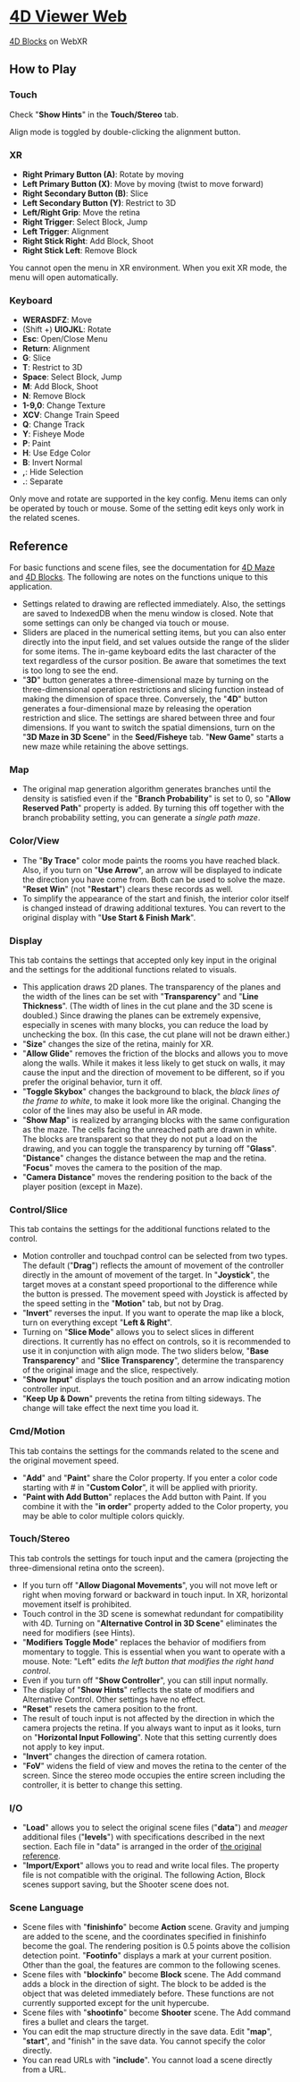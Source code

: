 # [4D Viewer Web](https://dearsip.github.io/FourDViewerWeb/)
[4D Blocks](http://www.urticator.net/blocks/) on WebXR

## How to Play

### Touch

Check "**Show Hints**" in the **Touch/Stereo** tab.

Align mode is toggled by double-clicking the alignment button.

### XR

- **Right Primary Button (A)**: Rotate by moving
- **Left Primary Button (X)**: Move by moving (twist to move forward)
- **Right Secondary Button (B)**: Slice
- **Left Secondary Button (Y)**: Restrict to 3D
- **Left/Right Grip**: Move the retina
- **Right Trigger**: Select Block, Jump
- **Left Trigger**: Alignment
- **Right Stick Right**: Add Block, Shoot
- **Right Stick Left**: Remove Block

You cannot open the menu in XR environment. When you exit XR mode, the menu will open automatically.

### Keyboard

- **WERASDFZ**: Move
- (Shift +) **UIOJKL**: Rotate
- **Esc**: Open/Close Menu
- **Return**: Alignment
- **G**: Slice
- **T**: Restrict to 3D
- **Space**: Select Block, Jump
- **M**: Add Block, Shoot
- **N**: Remove Block
- **1-9,0**: Change Texture
- **XCV**: Change Train Speed
- **Q**: Change Track
- **Y**: Fisheye Mode
- **P**: Paint
- **H**: Use Edge Color
- **B**: Invert Normal
- **,**: Hide Selection
- **.**: Separate

Only move and rotate are supported in the key config. Menu items can only be operated by touch or mouse. Some of the setting edit keys only work in the related scenes.

## Reference

For basic functions and scene files, see the documentation for [4D Maze](http://www.urticator.net/maze/) and [4D Blocks](http://www.urticator.net/blocks/v6/). The following are notes on the functions unique to this application.

- Settings related to drawing are reflected immediately. Also, the settings are saved to IndexedDB when the menu window is closed. Note that some settings can only be changed via touch or mouse.
- Sliders are placed in the numerical setting items, but you can also enter directly into the input field, and set values outside the range of the slider for some items. The in-game keyboard edits the last character of the text regardless of the cursor position. Be aware that sometimes the text is too long to see the end.
- "**3D**" button generates a three-dimensional maze by turning on the three-dimensional operation restrictions and slicing function instead of making the dimension of space three. Conversely, the "**4D**" button generates a four-dimensional maze by releasing the operation restriction and slice. The settings are shared between three and four dimensions. If you want to switch the spatial dimensions, turn on the "**3D Maze in 3D Scene**" in the **Seed/Fisheye** tab. "**New Game**" starts a new maze while retaining the above settings.

### Map

- The original map generation algorithm generates branches until the density is satisfied even if the "**Branch Probability**" is set to 0, so "**Allow Reserved Path**" property is added. By turning this off together with the branch probability setting, you can generate a *single path maze*.

### Color/View

- The "**By Trace**" color mode paints the rooms you have reached black. Also, if you turn on "**Use Arrow**", an arrow will be displayed to indicate the direction you have come from. Both can be used to solve the maze. "**Reset Win**" (not "**Restart**") clears these records as well.
- To simplify the appearance of the start and finish, the interior color itself is changed instead of drawing additional textures. You can revert to the original display with "**Use Start & Finish Mark**".

### Display

This tab contains the settings that accepted only key input in the original and the settings for the additional functions related to visuals.

- This application draws 2D planes. The transparency of the planes and the width of the lines can be set with "**Transparency**" and "**Line Thickness**". (The width of  lines in the cut plane and the 3D scene is doubled.) Since drawing the planes can be extremely expensive, especially in scenes with many blocks, you can reduce the load by unchecking the box. (In this case, the cut plane will not be drawn either.)
- "**Size**" changes the size of the retina, mainly for XR.
- "**Allow Glide**" removes the friction of the blocks and allows you to move along the walls. While it makes it less likely to get stuck on walls, it may cause the input and the direction of movement to be different, so if you prefer the original behavior, turn it off.
- "**Toggle Skybox**" changes the background to black, the *black lines of the frame to white*, to make it look more like the original. Changing the color of the lines may also be useful in AR mode.
- "**Show Map**" is realized by arranging blocks with the same configuration as the maze. The cells facing the unreached path are drawn in white. The blocks are transparent so that they do not put a load on the drawing, and you can toggle the transparency by turning off "**Glass**". "**Distance**" changes the distance between the map and the retina. "**Focus**" moves the camera to the position of the map.
- "**Camera Distance**" moves the rendering position to the back of the player position (except in Maze).

### Control/Slice

This tab contains the settings for the additional functions related to the control.

- Motion controller and touchpad control can be selected from two types. The default ("**Drag**") reflects the amount of movement of the controller directly in the amount of movement of the target. In "**Joystick**", the target moves at a constant speed proportional to the difference while the button is pressed. The movement speed with Joystick is affected by the speed setting in the "**Motion**" tab, but not by Drag.
- "**Invert**" reverses the input. If you want to operate the map like a block, turn on everything except "**Left & Right**".
- Turning on "**Slice Mode**" allows you to select slices in different directions. It currently has no effect on controls, so it is recommended to use it in conjunction with align mode. The two sliders below, "**Base Transparency**" and "**Slice Transparency**", determine the transparency of the original image and the slice, respectively.
- "**Show Input**" displays the touch position and an arrow indicating  motion controller input.
- "**Keep Up & Down**" prevents the retina from tilting sideways. The change will take effect the next time you load it.

### Cmd/Motion

This tab contains the settings for the commands related to the scene and the original movement speed.

- "**Add**" and "**Paint**" share the Color property. If you enter a color code starting with # in "**Custom Color**", it will be applied with priority.
- "**Paint with Add Button**" replaces the Add button with Paint. If you combine it with the "**in order**" property added to the Color property, you may be able to color multiple colors quickly.

### Touch/Stereo

This tab controls the settings for touch input and the camera (projecting the three-dimensional retina onto the screen).

- If you turn off "**Allow Diagonal Movements**", you will not move left or right when moving forward or backward in touch input. In XR, horizontal movement itself is prohibited.
- Touch control in the 3D scene is somewhat redundant for compatibility with 4D. Turning on "**Alternative Control in 3D Scene**" eliminates the need for modifiers (see Hints).
- "**Modifiers Toggle Mode**" replaces the behavior of modifiers from momentary to toggle. This is essential when you want to operate with a mouse. Note: "Left" edits *the left button that modifies the right hand control*.
- Even if you turn off "**Show Controller**", you can still input normally.
- The display of "**Show Hints**" reflects the state of modifiers and Alternative Control. Other settings have no effect.
- **"Reset**" resets the camera position to the front.
- The result of touch input is not affected by the direction in which the camera projects the retina. If you always want to input as it looks, turn on "**Horizontal Input Following**". Note that this setting currently does not apply to key input.
- "**Invert**" changes the direction of camera rotation.
- "**FoV**" widens the field of view and moves the retina to the center of the screen. Since the stereo mode occupies the entire screen including the controller, it is better to change this setting.

### I/O

- "**Load**" allows you to select the original scene files ("**data**") and *meager* additional files ("**levels**") with specifications described in the next section. Each file in "data" is arranged in the order of [the original reference](http://www.urticator.net/blocks/v6/examples.html).
- "**Import/Export**" allows you to read and write local files. The property file is not compatible with the original. The following Action, Block scenes support saving, but the Shooter scene does not.

### Scene Language

- Scene files with "**finishinfo**" become **Action** scene. Gravity and jumping are added to the scene, and the coordinates specified in finishinfo become the goal. The rendering position is 0.5 points above the collision detection point. "**Footinfo**" displays a mark at your current position. Other than the goal, the features are common to the following scenes.
- Scene files with "**blockinfo**" become **Block** scene. The Add command adds a block in the direction of sight. The block to be added is the object that was deleted immediately before. These functions are not currently supported except for the unit hypercube.
- Scene files with "**shootinfo**" become **Shooter** scene. The Add command fires a bullet and clears the target.
- You can edit the map structure directly in the save data. Edit "**map**", "**start**", and "finish" in the save data. You cannot specify the color directly.
- You can read URLs with "**include**". You cannot load a scene directly from a URL.

